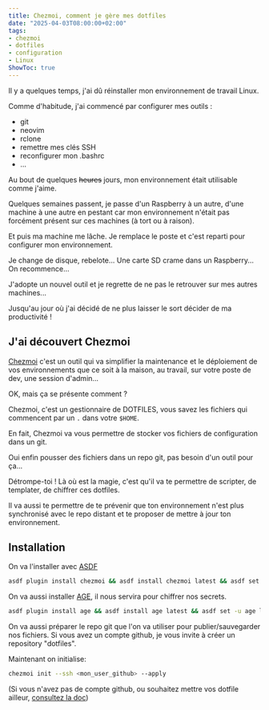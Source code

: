 ```yaml
---
title: Chezmoi, comment je gère mes dotfiles
date: "2025-04-03T08:00:00+02:00"
tags:
- chezmoi
- dotfiles
- configuration
- Linux
ShowToc: true
---
```

Il y a quelques temps, j'ai dû réinstaller mon environnement de travail Linux.

Comme d'habitude, j'ai commencé par configurer mes outils :
- git
- neovim
- rclone
- remettre mes clés SSH
- reconfigurer mon .bashrc 
- ...

Au bout de quelques ~~heures~~ jours, mon environnement était utilisable comme j'aime.

Quelques semaines passent, je passe d'un Raspberry à un autre, d'une machine à une autre en pestant car mon environnement n'était pas forcément présent sur ces machines (à tort ou à raison).

Et puis ma machine me lâche. Je remplace le poste et c'est reparti pour configurer mon environnement.

Je change de disque, rebelote... Une carte SD crame dans un Raspberry... On recommence...

J'adopte un nouvel outil et je regrette de ne pas le retrouver sur mes autres machines...

Jusqu'au jour où j'ai décidé de ne plus laisser le sort décider de ma productivité !

## J'ai découvert Chezmoi ##
[Chezmoi](https://www.chezmoi.io/) c'est un outil qui va simplifier la maintenance et le déploiement de vos environnements que ce soit à la maison, au travail, sur votre poste de dev, une session d'admin...

OK, mais ça se présente comment ?

Chezmoi, c'est un gestionnaire de DOTFILES, vous savez les fichiers qui commencent par un `.` dans votre `$HOME`.

En fait, Chezmoi va vous permettre de stocker vos fichiers de configuration dans un git.

Oui enfin pousser des fichiers dans un repo git, pas besoin d'un outil pour ça...

Détrompe-toi ! 
Là où est la magie, c'est qu'il va te permettre de scripter, de templater, de chiffrer ces dotfiles.

Il va aussi te permettre de te prévenir que ton environnement n'est plus synchronisé avec le repo distant et te proposer de mettre à jour ton environnement.

## Installation ##

On va l'installer avec [ASDF](/posts/2025/asdf) 

```bash
asdf plugin install chezmoi && asdf install chezmoi latest && asdf set -u chezmoi latest
```
On va aussi installer [AGE](https://age-encryption.org/), il nous servira pour chiffrer nos secrets.
```bash
asdf plugin install age && asdf install age latest && asdf set -u age latest
```

On va aussi préparer le repo git que l'on va utiliser pour publier/sauvegarder nos fichiers.
Si vous avez un compte github, je vous invite à créer un repository "dotfiles".

Maintenant on initialise:
```bash
chezmoi init --ssh <mon_user_github> --apply
```
(Si vous n'avez pas de compte github, ou souhaitez mettre vos dotfile ailleur, [consultez la doc](https://www.chezmoi.io/reference/commands/init/))


